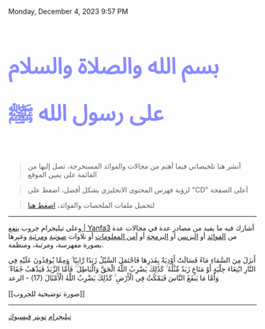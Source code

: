 
Monday, December 4, 2023 9:57 PM
<br>
<br>
# <span style="color: #888bff;font-family: 'Arabic Typesetting';font-size: 45px;">بسم الله والصلاة والسلام على رسول الله ﷺ</span>
<br>

> أنشر هنا  تلخيصاتي فيما أهتم من مجالات والفوائد المستخرجة، تصل إليها من القائمة على يمين الموقع

 
> لرؤية فهرس المحتوى الانجليزي بشكل أفضل، اضغط على "CD" أعلى الصفحة

> لتحميل ملفات الملخصات والفوائد،  <a href="https://github.com/AbdelrhmanUZaki/using_netlify-" target="_blank">اضغط هنا</a>

---

وعلى تيليجرام جروب [ينفع | Yanfa3](https://t.me/yanfa3) أشارك فيه ما يفيد من مصادر عدة في مجالات عدة من [الفوائد](https://t.me/yanfa3/1969) أو [البزنس](https://t.me/yanfa3/944) أو [البرمجة](https://t.me/yanfa3/26) أو [أمن المعلومات](https://t.me/yanfa3/29) أو تلاوات [صوتية](https://t.me/yanfa3/2471) [ومرئية](https://t.me/yanfa3/2557) وغيرها بصورة مفهرسة، ومرتبة، ومنظمة. 
			
			
أَنزَلَ مِنَ السَّمَاءِ مَاءً فَسَالَتْ أَوْدِيَةٌ بِقَدَرِهَا فَاحْتَمَلَ السَّيْلُ زَبَدًا رَّابِيًا ۚ وَمِمَّا يُوقِدُونَ عَلَيْهِ فِي النَّارِ ابْتِغَاءَ حِلْيَةٍ أَوْ مَتَاعٍ زَبَدٌ مِّثْلُهُ ۚ كَذَٰلِكَ يَضْرِبُ اللَّهُ الْحَقَّ وَالْبَاطِلَ ۚ فَأَمَّا الزَّبَدُ فَيَذْهَبُ جُفَاءً ۖ وَأَمَّا مَا يَنفَعُ النَّاسَ فَيَمْكُثُ فِي الْأَرْضِ ۚ كَذَٰلِكَ يَضْرِبُ اللَّهُ الْأَمْثَالَ (17) - الرعد

[[صورة توضيحية للجروب]]


---
<a href="https://t.me/AbdelrhmanUZaki" target="_blank">تيليجرام</a>
<a href="https://x.com/AbdelrhmanUZaki" target="_blank">تويتر</a>
<a href="https://fb.com/AbdelrhmanUZaki" target="_blank">فيسبوك</a>


